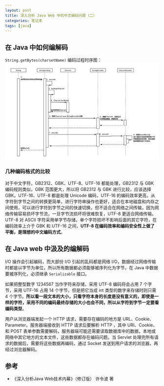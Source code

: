 ```yaml
---
layout: post
title: 深入分析 Java Web 中的中文编码问题（二）
categories: 笔记本
tags: [java]
---
```


## 在 Java 中如何编解码

`String.getBytes(charsetName)` 编码过程时序图：
![](/assets/images/post/java/getBytes.png)

### 几种编码格式的比较

对于中文字符，GB2312、GBK、UTF-8、UTF-16 都能处理，GB2312 与 GBK 编码规则类似，GBK 范围更大，所以将 GB2312 与 GBK 进行比较，应该选择 GBK。UTF-16、UTF-8 都是处理 Unicode 编码，UTF-16 的编码效率更高，从字符到字节之间的转换更简单，进行字符串操作也更好，适合在本地磁盘和内存之间使用，可以进行字符到字节之间的快速切换，但不适合在网络之间传输，因为网络传输容易损坏字节流，一旦字节流损坏将很难恢复，UTF-8 更适合网络传输。UTF-8 对 ASCII 字符采用单字节存储，单个字符损坏不影响后面的其它字符，在编码效率上介于 GBK 和 UTF-16 之间，**UTF-8 在编码效率和编码安全性上做了平衡，是理想的中文编码方式**。

## 在 Java web 中汲及的编解码

I/O 操作会引起编码，而大部份 I/O 引起的乱码都是网络 I/O，数据经过网络传输时都是以字节为单位，所以所有数据都必须能够被序列化为字节，在 Java 中数据要被序列化，必须继承 `Serializable` 接口。

如果把整型数字 1234567 当作字符来存储，采用 UTF-8 编码将会占用 7 个字节，采用 UTF-16 占用 14 个字节，但是把它当成 int 类型的数字来存储时则只需 4 个字节。**所以看一段文本的大小，只看字符本身的长度是没有意义的，即使是一样的字符，采用不同的编码最终存储的大小也会不同，所以从字符到字节一定要看编码类型**。

用户从浏览器端发起一个 HTTP 请求，需要存在编码的地方是 URL、Cookie、Parameter。服务器端接收到 HTTP 请求后要解析 HTTP ，其中 URI、Cookie、和 POST 表单参数需要解码，服务器端可能还需要读取数据库中的数据，本地或网络中其它地方的文本文件，这些数据都存在编码问题。当 Servlet 处理完所有请求的数据后，需要将这些数据再编码，通过 Socket 发送到用户请求的浏览器，再经过浏览器解码。


## 参考

* 《深入分析Java Web技术内幕》（修订版） 许令波 著
